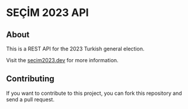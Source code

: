 # SEÇİM 2023 API

## About
This is a REST API for the 2023 Turkish general election.

Visit the [secim2023.dev](https://www.secim2023.dev) for more information.

## Contributing
If you want to contribute to this project, you can fork this repository and send a pull request.